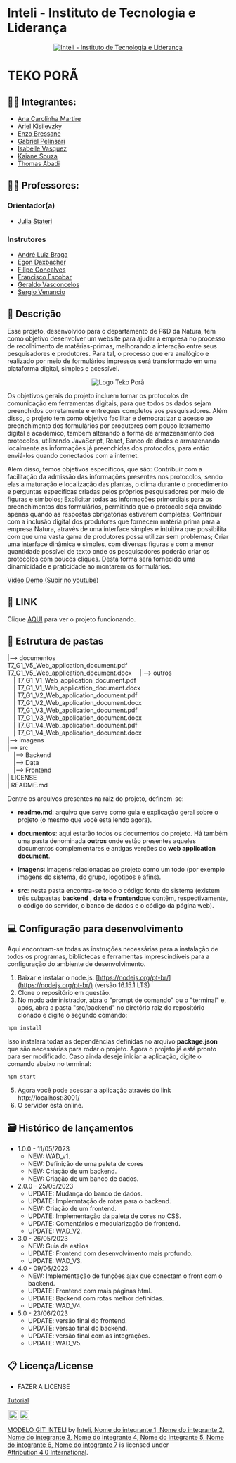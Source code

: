 # Inteli - Instituto de Tecnologia e Liderança 

<p align="center">
<a href= "https://www.inteli.edu.br/"><img src="/imagens/inteli.png" alt="Inteli - Instituto de Tecnologia e Liderança" border="0"></a>
</p>

# TEKO PORÃ

## :student: Integrantes: 
- <a href="https://www.linkedin.com/in/ana-carolina-cremonezi-martire-2a7335268/
">Ana Carolinha Martire</a>
- <a href="https://www.linkedin.com/in/
">Ariel Kisilevzky</a>
- <a href="https://www.linkedin.com/in/enzo-bressane-72a030219/
">Enzo Bressane</a> 
- <a href="https://www.linkedin.com/in/gabriel-pelinsari-13185b1a0">Gabriel Pelinsari</a> 
- <a href="https://www.linkedin.com/in/isabelle-beatriz-vasquez-oliveira-55a19626a/">Isabelle Vasquez</a>
- <a href="https://www.linkedin.com/in/kaiane-souza-cordeiro-696076268/">Kaiane Souza</a> 
- <a href="https://www.linkedin.com/in/thomas-abadi-4a44a1264">Thomas Abadi</a>

## :teacher: Professores:
### Orientador(a) 
- <a href="https://www.linkedin.com/in/juliastateri/">Julia Stateri</a>
### Instrutores
- <a href="https://www.linkedin.com/in/andreluizbraga/">André Luiz Braga</a>
- <a href="https://www.linkedin.com/in/egondaxbacher/?locale=pt_BR">Egon Daxbacher</a>
- <a href="https://www.linkedin.com/in/filipe-gon%C3%A7alves-08a55015b/">Filipe Gonçalves</a>
- <a href="https://www.linkedin.com/in/francisco-escobar/">Francisco Escobar</a>
- <a href="https://www.linkedin.com/in/geraldo-magela-severino-vasconcelos-22b1b220/">Geraldo Vasconcelos</a>
- <a href="https://www.linkedin.com/in/sergio-venancio-a509b342/">Sergio Venancio</a>

## 📝 Descrição

Esse projeto, desenvolvido para o departamento de P&D da Natura, tem  como objetivo desenvolver um website para ajudar a empresa  no processo de recolhimento de matérias-primas, melhorando a interação entre seus pesquisadores e produtores. Para tal,  o processo que era analógico e realizado por meio de formulários impressos será transformado em uma plataforma digital, simples e acessível.

<p align="center">
<img src="/imagens/teko.jpg" alt="Logo Teko Porã" border="0">
</p>

Os objetivos gerais do projeto incluem tornar os protocolos de comunicação em ferramentas digitais, para que todos os dados sejam preenchidos corretamente e entregues completos aos pesquisadores. Além disso, o projeto tem como objetivo facilitar e democratizar o acesso ao preenchimento dos formulários por produtores com pouco letramento digital e acadêmico, também alterando a forma de armazenamento dos protocolos, utilizando JavaScript, React, Banco de dados e armazenando localmente as informações já preenchidas dos protocolos, para então enviá-los quando conectados com a internet.

Além disso, temos objetivos específicos, que são:
Contribuir com a facilitação da admissão das informações presentes nos protocolos, sendo elas a maturação e localização das plantas, o clima durante o procedimento e perguntas específicas criadas pelos próprios pesquisadores por meio de figuras e símbolos;
Explicitar todas as informações primordiais para os preenchimentos dos formulários, permitindo que o protocolo seja enviado apenas quando as respostas obrigatórias estiverem completas;
Contribuir com a inclusão digital dos  produtores que fornecem matéria prima para a empresa Natura, através de uma interface simples e intuitiva que possibilita com que uma vasta gama de produtores possa utilizar sem problemas;
Criar uma interface dinâmica e simples, com diversas figuras e com a menor quantidade possível de texto onde os pesquisadores poderão criar os protocolos com poucos cliques. Desta forma será fornecido uma dinamicidade e praticidade ao montarem os formulários.

<a href="youtube.com">Vídeo Demo (Subir no youtube)</a>

## 📝 LINK

Clique <a href="https://www.linkedin.com/in/victorbarq/">AQUI</a> para ver o projeto funcionando.

## 📁 Estrutura de pastas


|--> documentos<br>
    T7_G1_V5_Web_application_document.pdf
    T7_G1_V5_Web_application_document.docx
    &emsp;| --> outros <br>
        &emsp;| T7_G1_V1_Web_application_document.pdf<br>
        &emsp;| T7_G1_V1_Web_application_document.docx<br>
        &emsp;| T7_G1_V2_Web_application_document.pdf<br>
        &emsp;| T7_G1_V2_Web_application_document.docx<br>&emsp;| T7_G1_V3_Web_application_document.pdf<br>
        &emsp;| T7_G1_V3_Web_application_document.docx<br>
        &emsp;| T7_G1_V4_Web_application_document.pdf<br>
        &emsp;| T7_G1_V4_Web_application_document.docx<br>
|--> imagens<br>
|--> src<br>
  &emsp;|--> Backend<br>
  &emsp;|--> Data<br>
  &emsp;|--> Frontend<br>
| LICENSE<br>
| README.md<br>


Dentre os arquivos presentes na raiz do projeto, definem-se:

- <b>readme.md</b>: arquivo que serve como guia e explicação geral sobre o projeto (o mesmo que você está lendo agora).

- <b>documentos</b>: aqui estarão todos os documentos do projeto. Há também uma pasta denominada <b>outros</b> onde estão presentes aqueles documentos complementares  e antigas verções do <b>web application document</b>.

- <b>imagens</b>: imagens relacionadas ao projeto como um todo (por exemplo imagens do sistema, do grupo, logotipos e afins).

- <b>src</b>: nesta pasta encontra-se todo o código fonte do sistema (existem três subpastas <b>backend</b> , <b>data</b> e <b>frontend</b>que contêm, respectivamente, o código do servidor, o banco de dados e o código da página web).

## 💻 Configuração para desenvolvimento

Aqui encontram-se todas as instruções necessárias para a instalação de todos os programas, bibliotecas e ferramentas imprescindíveis para a configuração do ambiente de desenvolvimento.

1.  Baixar e instalar o node.js:  [https://nodejs.org/pt-br/](https://nodejs.org/pt-br/) (versão 16.15.1 LTS)
2. Clone o repositório em questão.
3.  No modo administrador, abra o "prompt de comando" ou o "terminal" e, após,  abra a pasta "src/backend" no diretório raiz do repositório clonado e digite o segundo comando:

```sh
npm install
```

Isso instalará todas as dependências definidas no arquivo <b>package.json</b> que são necessárias para rodar o projeto. Agora o projeto já está pronto para ser modificado. Caso ainda deseje iniciar a aplicação, digite o comando abaixo no terminal:

```sh
npm start
```
5. Agora você pode acessar a aplicação através do link http://localhost:3001/
6. O servidor está online.


## 🗃 Histórico de lançamentos

* 1.0.0 - 11/05/2023
    * NEW: WAD_v1.
    * NEW: Definição de uma paleta de cores
    * NEW: Criação de um backend.
    * NEW: Criação de um banco de dados.
* 2.0.0 - 25/05/2023
    * UPDATE: Mudança do banco de dados.
    * UPDATE: Implemntação de rotas para o backend.
    * NEW: Criação de um frontend.
    * UPDATE: Implementação da paleta de cores no CSS.
    * UPDATE: Comentários e modularização do frontend.
    * UPDATE: WAD_V2.
* 3.0 - 26/05/2023
    * NEW: Guia de estilos
    * UPDATE: Frontend com desenvolvimento mais profundo.
    * UPDATE: WAD_V3.
* 4.0 - 09/06/2023
    * NEW: Implementação de funções ajax que conectam o front com o backend.
    * UPDATE: Frontend com mais páginas html.
    * UPDATE: Backend com rotas melhor definidas.
    * UPDATE: WAD_V4.
* 5.0 - 23/06/2023
    * UPDATE: versão final do frontend.
    * UPDATE: versão final do backend.
    * UPDATE: versão final com as integrações.
    * UPDATE: WAD_V5.


## 📋 Licença/License


- FAZER A LICENSE


<a href="https://drive.google.com/file/d/1hXWLHUhjBkPVuGqeE2LZKozFntnJZzlx/view">Tutorial</a>

<img style="height:22px!important;margin-left:3px;vertical-align:text-bottom;" src="https://mirrors.creativecommons.org/presskit/icons/cc.svg?ref=chooser-v1"><img style="height:22px!important;margin-left:3px;vertical-align:text-bottom;" src="https://mirrors.creativecommons.org/presskit/icons/by.svg?ref=chooser-v1"><p xmlns:cc="http://creativecommons.org/ns#" xmlns:dct="http://purl.org/dc/terms/"><a property="dct:title" rel="cc:attributionURL" href="https://github.com/Intelihub/Template_M2/">MODELO GIT INTELI</a> by <a rel="cc:attributionURL dct:creator" property="cc:attributionName" href="https://www.yggbrasil.com.br/vr">Inteli, Nome do integrante 1, Nome do integrante 2, Nome do integrante 3, Nome do integrante 4, Nome do integrante 5, Nome do integrante 6, Nome do integrante 7</a> is licensed under <a href="http://creativecommons.org/licenses/by/4.0/?ref=chooser-v1" target="_blank" rel="license noopener noreferrer" style="display:inline-block;">Attribution 4.0 International</a>.</p>

